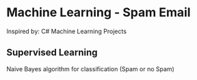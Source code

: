 # Machine Learning - Spam Email
Inspired by: C# Machine Learning Projects
## Supervised Learning
Naive Bayes algorithm for classification (Spam or no Spam)
